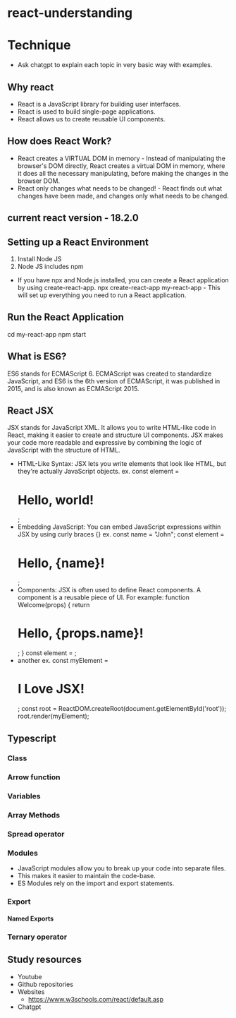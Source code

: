 # react-understanding

# Technique
* Ask chatgpt to explain each topic in very basic way with examples.

## Why react
* React is a JavaScript library for building user interfaces.
* React is used to build single-page applications.
* React allows us to create reusable UI components.

## How does React Work?
* React creates a VIRTUAL DOM in memory - Instead of manipulating the browser's DOM directly, React creates a virtual DOM in memory, where it does all the necessary manipulating, before making the changes in the browser DOM.
* React only changes what needs to be changed! - React finds out what changes have been made, and changes only what needs to be changed.

## current react version - 18.2.0

## Setting up a React Environment
1. Install Node JS
2. Node JS includes npm

* If you have npx and Node.js installed, you can create a React application by using create-react-app.
npx create-react-app my-react-app - This will set up everything you need to run a React application.

## Run the React Application
cd my-react-app
npm start

## What is ES6?
ES6 stands for ECMAScript 6.
ECMAScript was created to standardize JavaScript, and ES6 is the 6th version of ECMAScript, it was published in 2015, and is also known as ECMAScript 2015.

## React JSX
JSX stands for JavaScript XML.
It allows you to write HTML-like code in React, making it easier to create and structure UI components. JSX makes your code more readable and expressive by combining the logic of JavaScript with the structure of HTML.
* HTML-Like Syntax: JSX lets you write elements that look like HTML, but they're actually JavaScript objects.
ex. const element = <h1>Hello, world!</h1>;
* Embedding JavaScript: You can embed JavaScript expressions within JSX by using curly braces {}
ex. const name = "John";
const element = <h1>Hello, {name}!</h1>;
* Components: JSX is often used to define React components. A component is a reusable piece of UI. For example: 
function Welcome(props) {
  return <h1>Hello, {props.name}!</h1>;
}
const element = <Welcome name="Sara" />;
* another ex.
  const myElement = <h1>I Love JSX!</h1>;
  const root = ReactDOM.createRoot(document.getElementById('root'));
  root.render(myElement);

## Typescript
### Class
### Arrow function
### Variables
### Array Methods
### Spread operator
### Modules
  - JavaScript modules allow you to break up your code into separate files.
  - This makes it easier to maintain the code-base.
  - ES Modules rely on the import and export statements.
### Export
#### Named Exports
### Ternary operator






## Study resources
* Youtube
* Github repositories
* Websites
  - https://www.w3schools.com/react/default.asp
* Chatgpt
 
  
